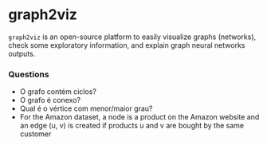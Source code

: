 # graph2viz

`graph2viz` is an open-source platform to easily visualize graphs (networks), check some exploratory information, and explain graph neural networks outputs.

### Questions

- O grafo contém ciclos?
- O grafo é conexo?
- Qual é o vértice com menor/maior grau?
- For the Amazon dataset, a node is a product on the Amazon website and an edge (u, v) is created if
products u and v are bought by the same customer






